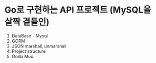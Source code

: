 # Go로 구현하는 API 프로젝트 (MySQL을 살짝 곁들인)

1. DataBase - Mysql
2. GORM
3. JSON marshall, unmarshall
4. Project structure
5. Goilla Mux
